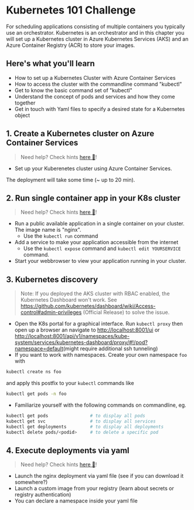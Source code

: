# Kubernetes 101 Challenge

For scheduling applications consisting of multiple containers you typically use an orchestrator. Kubernetes is an orchestrator and in this chapter you will set up a Kubernetes cluster in Azure Kubernetes Services (AKS) and an Azure Container Registry (ACR) to store your images.

## Here's what you'll learn

- How to set up a Kubernetes Cluster with Azure Container Services
- How to access the cluster with the commandline command "kubectl"
- Get to know the basic command set of "kubectl"
- Understand the concept of pods and services and how they come together
- Get in touch with Yaml files to specify a desired state for a Kubernetes object

## 1. Create a Kubernetes cluster on Azure Container Services

> Need help? Check hints [here :blue_book:](hints/createk8scluster.md)!
- Set up your Kuberenetes cluster using Azure Container Services.

The deployment will take some time (~ up to 20 min).

## 2. Run single container app in your K8s cluster

> Need help? Check hints [here :blue_book:](hints/k8sSingle.md)!
- Run a public available application in a single container on your cluster. The image name is "nginx".
  - Use the `kubectl run` command
- Add a service to make your application accessible from the internet
  - Use the `kubectl expose` command and `kubectl edit YOURSERVICE` command.
- Start your webbrowser to view your application running in your cluster.

## 3. Kubernetes discovery

> Note: If you deployed the AKS cluster with RBAC enabled, the Kubernetes Dashboard won't work. See <https://github.com/kubernetes/dashboard/wiki/Access-control#admin-privileges> (Official Release) to solve the issue.

- Open the K8s portal for a graphical interface. Run `kubectl proxy` then open up a browser an navigate to <http://localhost:8001/ui> or <http://localhost:8001/api/v1/namespaces/kube-system/services/kubernetes-dashboard/proxy/#!/pod?namespace=default>(might require additional ssh tunneling)
- If you want to work with namespaces. Create your own namespace `foo` with

```sh
kubectl create ns foo
```

and apply this postfix to your `kubectl` commands like

```sh
kubectl get pods -n foo
```

- Familiarize yourself with the following commands on commandline, eg.

```sh
kubectl get pods                # to display all pods
kubectl get svc                 # to display all services
kubectl get deployments         # to display all deployments
kubectl delete pods/<podid>     # to delete a specific pod
```

## 4. Execute deployments via yaml

> Need help? Check hints [here :blue_book:](hints/yamlfiles.md)!

- Launch the nginx deployment via yaml file (see if you can download it somewhere?)
- Launch a custom image from your registry (learn about secrets or registry authentication)
- You can declare a namespace inside your yaml file
